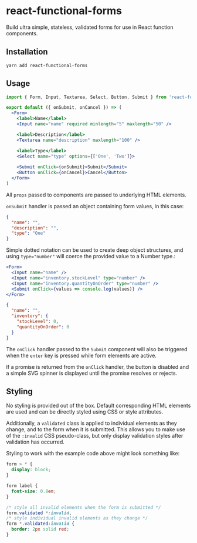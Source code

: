 # react-functional-forms

Build ultra simple, stateless, validated forms for use in React function components.

## Installation

    yarn add react-functional-forms
    
## Usage

```jsx
import { Form, Input, Textarea, Select, Button, Submit } from 'react-functional-forms'

export default ({ onSubmit, onCancel }) => (
  <Form>
    <label>Name</label>
    <Input name="name" required minlength="5" maxlength="50" />

    <label>Description</label>
    <Textarea name="description" maxlength="100" />

    <label>Type</label>
    <Select name="type" options={['One', 'Two']}>
    
    <Submit onClick={onSubmit}>Submit</Submit>
    <Button onClick={onCancel}>Cancel</Button>
  </Form>
)
```

All `props` passed to components are passed to underlying HTML elements.

`onSubmit` handler is passed an object containing form values, in this case:

```json
{
  "name": "",
  "description": "",
  "type": "One"
}
```

Simple dotted notation can be used to create deep object structures, and using `type="number"` will coerce the provided 
value to a Number type.:

```jsx
<Form>
  <Input name="name" />
  <Input name="inventory.stockLevel" type="number" />
  <Input name="inventory.quantityOnOrder" type="number" />
  <Submit onClick={values => console.log(values)} />
</Form>
```

```json
{
  "name": "",
  "inventory": {
    "stockLevel": 0,
    "quantityOnOrder": 0
  }
}
```

The `onClick` handler passed to the `Submit` component will also be triggered when the `enter` key is pressed while form 
elements are active.

If a promise is returned from the `onClick` handler, the button is disabled and a simple SVG spinner is displayed until
the promise resolves or rejects.

## Styling

No styling is provided out of the box. Default corresponding HTML elements are used and can be directly styled using 
CSS or style attributes.

Additionally, a `validated` class is applied to individual elements as they change, and to the form when it is
submitted. This allows you to make use of the `:invalid` CSS pseudo-class, but only display validation styles after
validation has occurred.

Styling to work with the example code above might look something like:

```css
form > * {
  display: block;
}

form label {
  font-size: 0.8em;
}

/* style all invalid elements when the form is submitted */
form.validated *:invalid, 
/* style individual invalid elements as they change */
form *.validated:invalid {
  border: 2px solid red;
}
```